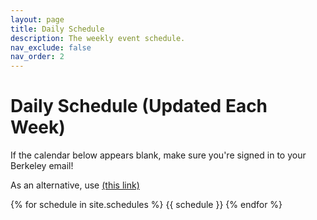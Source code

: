 ```yaml
---
layout: page
title: Daily Schedule
description: The weekly event schedule.
nav_exclude: false
nav_order: 2
---
```


# Daily Schedule (Updated Each Week)

If the calendar below appears blank, make sure you're signed in to your Berkeley email! 

As an alternative, use <a href="https://calendar.google.com/calendar/embed?height=600&wkst=1&bgcolor=%23ffffff&ctz=America%2FLos_Angeles&title=CS10%20Sp23%20Schedule&mode=WEEK&src=Y19kYmRhYWIyYjdlMDY2MGU3NDMwNTVlNzMyYjAxYTk3MzNmMmM0ZjhiZDFjN2JiMmVlMTk1ODRlMTAwZmIxYjI5QGdyb3VwLmNhbGVuZGFyLmdvb2dsZS5jb20&src=Y18yNTFlOWI1MzY3NDQ2MGI2MzI5ZTExMDYzZGZiMDE2ZDAyMmQyODUwYWM0MjY5ODNmMzNiOTU0MWIxMzlkNThhQGdyb3VwLmNhbGVuZGFyLmdvb2dsZS5jb20&src=Y18wYjIwN2JmOWRhYzk3ZmY3NjE0MzRlMzRhMjBjYjNjNWRlZjVkOTRkNWEwMmI5MjUzMWE3OTYyYzM3NTVmMDAwQGdyb3VwLmNhbGVuZGFyLmdvb2dsZS5jb20&src=Y181N2VkNTIyZjNjMDdmOGM4ZGRhMmY2YjRjNWUxMjk5MWNkNGI1MzA3YmNmN2VlYWE2ODNkMDU0MDliODA1YmJiQGdyb3VwLmNhbGVuZGFyLmdvb2dsZS5jb20&color=%23C0CA33&color=%23B39DDB&color=%23616161&color=%23F09300">(this link)</a>

{% for schedule in site.schedules %}
{{ schedule }}
{% endfor %}